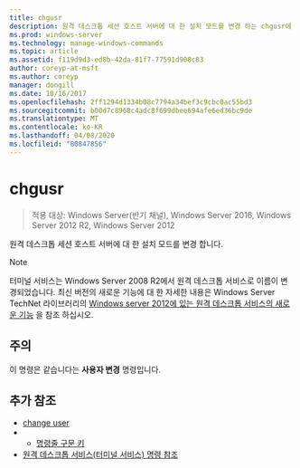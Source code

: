 ```yaml
---
title: chgusr
description: 원격 데스크톱 세션 호스트 서버에 대 한 설치 모드를 변경 하는 chgusr에 대 한 Windows 명령 항목입니다.
ms.prod: windows-server
ms.technology: manage-windows-commands
ms.topic: article
ms.assetid: f119d9d3-ed8b-42da-81f7-77591d908c83
author: coreyp-at-msft
ms.author: coreyp
manager: dongill
ms.date: 10/16/2017
ms.openlocfilehash: 2ff1294d1334b08c7794a34bef3c9cbc0ac55bd3
ms.sourcegitcommit: b00d7c8968c4adc8f699dbee694afe6ed36bc9de
ms.translationtype: MT
ms.contentlocale: ko-KR
ms.lasthandoff: 04/08/2020
ms.locfileid: "80847856"
---
```

# <a name="chgusr"></a>chgusr

>적용 대상: Windows Server(반기 채널), Windows Server 2016, Windows Server 2012 R2, Windows Server 2012

원격 데스크톱 세션 호스트 서버에 대 한 설치 모드를 변경 합니다.  

> [!NOTE]
> 터미널 서비스는 Windows Server 2008 R2에서 원격 데스크톱 서비스로 이름이 변경되었습니다. 최신 버전의 새로운 기능에 대 한 자세한 내용은 Windows Server TechNet 라이브러리의 [Windows server 2012에 있는 원격 데스크톱 서비스의 새로운 기능](https://technet.microsoft.com/library/hh831527) 을 참조 하십시오.  

## <a name="remarks"></a>주의  
이 명령은 같습니다는 **사용자 변경** 명령입니다.

## <a name="additional-references"></a>추가 참조  
- [change user](change-user.md)  
- - [명령줄 구문 키](command-line-syntax-key.md)  
- [원격 데스크톱 서비스(터미널 서비스) 명령 참조](remote-desktop-services-terminal-services-command-reference.md)  
